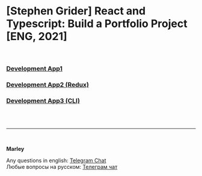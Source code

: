 # [Stephen Grider] React and Typescript: Build a Portfolio Project [ENG, 2021]

<br/>

### [Development App1](./Development-App1.md)

### [Development App2 (Redux)](./Development-App2.md)

### [Development App3 (CLI)](./Development-App3.md)

<br/><br/>

---

<br/>

**Marley**

Any questions in english: <a href="https://jsdev.org/chat/">Telegram Chat</a>  
Любые вопросы на русском: <a href="https://jsdev.ru/chat/">Телеграм чат</a>
